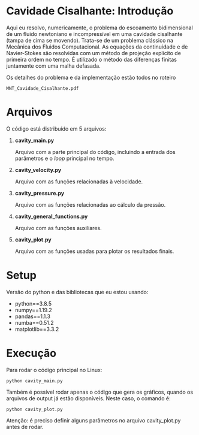 # Cavidade Cisalhante: Introdução

Aqui eu resolvo, numericamente, o problema do escoamento bidimensional de um fluido newtoniano e incompressível em uma cavidade cisalhante (tampa de cima se movendo). Trata-se de um problema clássico na Mecânica dos Fluidos Computacional. As equações da continuidade e de Navier-Stokes são resolvidas com um método de projeção explícito de primeira ordem no tempo. É utilizado o método das diferenças finitas juntamente com uma malha defasada. 

Os detalhes do problema e da implementação estão todos no roteiro

	MNT_Cavidade_Cisalhante.pdf


# Arquivos

O código está distribuído em 5 arquivos:

1. **cavity_main.py**

	Arquivo com a parte principal do código, incluindo a entrada dos parâmetros e o _loop_ principal no tempo.
	
1. **cavity_velocity.py**
	
	Arquivo com as funções relacionadas à velocidade. 
	
1. **cavity_pressure.py**

	Arquivo com as funções relacionadas ao cálculo da pressão. 

1. **cavity_general_functions.py**

	Arquivo com as funções auxiliares.

1. **cavity_plot.py**

	Arquivo com as funções usadas para plotar os resultados finais. 


# Setup

Versão do python e das bibliotecas que eu estou usando:

* python==3.8.5
* numpy==1.19.2
* pandas==1.1.3
* numba==0.51.2
* matplotlib==3.3.2


# Execução

Para rodar o código principal no Linux:
	
	python cavity_main.py

Também é possível rodar apenas o código que gera os gráficos, quando os arquivos de output já estão disponíveis. Neste caso, o comando é:

	python cavity_plot.py

Atenção: é preciso definir alguns parâmetros no arquivo cavity_plot.py antes de rodar. 